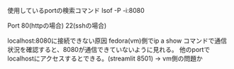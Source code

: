 使用しているportの検索コマンド
lsof -P -i:8080

Port
80(httpの場合)
22(sshの場合)

localhost:8080に接続できない原因
fedora(vm)側でip a show コマンドで通信状況を確認すると、8080が通信できていないように見れる。
他のportでlocalhostにアクセスするとできる。(streamlit 8501) -> vm側の問題か
